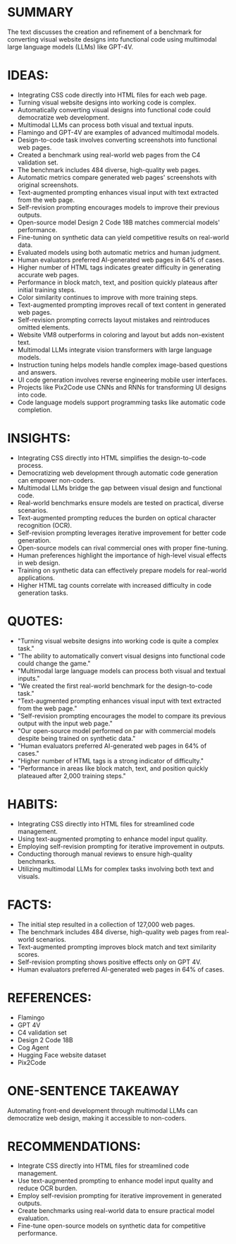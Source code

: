 # SUMMARY
The text discusses the creation and refinement of a benchmark for converting visual website designs into functional code using multimodal large language models (LLMs) like GPT-4V.

# IDEAS:
- Integrating CSS code directly into HTML files for each web page.
- Turning visual website designs into working code is complex.
- Automatically converting visual designs into functional code could democratize web development.
- Multimodal LLMs can process both visual and textual inputs.
- Flamingo and GPT-4V are examples of advanced multimodal models.
- Design-to-code task involves converting screenshots into functional web pages.
- Created a benchmark using real-world web pages from the C4 validation set.
- The benchmark includes 484 diverse, high-quality web pages.
- Automatic metrics compare generated web pages' screenshots with original screenshots.
- Text-augmented prompting enhances visual input with text extracted from the web page.
- Self-revision prompting encourages models to improve their previous outputs.
- Open-source model Design 2 Code 18B matches commercial models' performance.
- Fine-tuning on synthetic data can yield competitive results on real-world data.
- Evaluated models using both automatic metrics and human judgment.
- Human evaluators preferred AI-generated web pages in 64% of cases.
- Higher number of HTML tags indicates greater difficulty in generating accurate web pages.
- Performance in block match, text, and position quickly plateaus after initial training steps.
- Color similarity continues to improve with more training steps.
- Text-augmented prompting improves recall of text content in generated web pages.
- Self-revision prompting corrects layout mistakes and reintroduces omitted elements.
- Website VM8 outperforms in coloring and layout but adds non-existent text.
- Multimodal LLMs integrate vision transformers with large language models.
- Instruction tuning helps models handle complex image-based questions and answers.
- UI code generation involves reverse engineering mobile user interfaces.
- Projects like Pix2Code use CNNs and RNNs for transforming UI designs into code.
- Code language models support programming tasks like automatic code completion.

# INSIGHTS:
- Integrating CSS directly into HTML simplifies the design-to-code process.
- Democratizing web development through automatic code generation can empower non-coders.
- Multimodal LLMs bridge the gap between visual design and functional code.
- Real-world benchmarks ensure models are tested on practical, diverse scenarios.
- Text-augmented prompting reduces the burden on optical character recognition (OCR).
- Self-revision prompting leverages iterative improvement for better code generation.
- Open-source models can rival commercial ones with proper fine-tuning.
- Human preferences highlight the importance of high-level visual effects in web design.
- Training on synthetic data can effectively prepare models for real-world applications.
- Higher HTML tag counts correlate with increased difficulty in code generation tasks.

# QUOTES:
- "Turning visual website designs into working code is quite a complex task."
- "The ability to automatically convert visual designs into functional code could change the game."
- "Multimodal large language models can process both visual and textual inputs."
- "We created the first real-world benchmark for the design-to-code task."
- "Text-augmented prompting enhances visual input with text extracted from the web page."
- "Self-revision prompting encourages the model to compare its previous output with the input web page."
- "Our open-source model performed on par with commercial models despite being trained on synthetic data."
- "Human evaluators preferred AI-generated web pages in 64% of cases."
- "Higher number of HTML tags is a strong indicator of difficulty."
- "Performance in areas like block match, text, and position quickly plateaued after 2,000 training steps."

# HABITS:
- Integrating CSS directly into HTML files for streamlined code management.
- Using text-augmented prompting to enhance model input quality.
- Employing self-revision prompting for iterative improvement in outputs.
- Conducting thorough manual reviews to ensure high-quality benchmarks.
- Utilizing multimodal LLMs for complex tasks involving both text and visuals.

# FACTS:
- The initial step resulted in a collection of 127,000 web pages.
- The benchmark includes 484 diverse, high-quality web pages from real-world scenarios.
- Text-augmented prompting improves block match and text similarity scores.
- Self-revision prompting shows positive effects only on GPT 4V.
- Human evaluators preferred AI-generated web pages in 64% of cases.

# REFERENCES:
- Flamingo
- GPT 4V
- C4 validation set
- Design 2 Code 18B
- Cog Agent
- Hugging Face website dataset
- Pix2Code

# ONE-SENTENCE TAKEAWAY
Automating front-end development through multimodal LLMs can democratize web design, making it accessible to non-coders.

# RECOMMENDATIONS:
- Integrate CSS directly into HTML files for streamlined code management.
- Use text-augmented prompting to enhance model input quality and reduce OCR burden.
- Employ self-revision prompting for iterative improvement in generated outputs.
- Create benchmarks using real-world data to ensure practical model evaluation.
- Fine-tune open-source models on synthetic data for competitive performance.